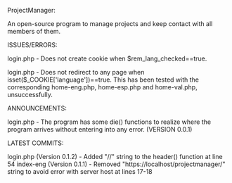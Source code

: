 ProjectManager:

An open-source program to manage projects and keep contact with all members of them.


ISSUES/ERRORS:

login.php - Does not create cookie when $rem_lang_checked==true.

login.php - Does not redirect to any page when isset($_COOKIE['language'])==true. This has been tested with the corresponding home-eng.php, home-esp.php and home-val.php, unsuccessfully.


ANNOUNCEMENTS:

login.php - The program has some die() functions to realize where the program arrives without entering into any error. (VERSION 0.0.1)


LATEST COMMITS:

login.php (Version 0.1.2) - Added "\/\/" string to the header() function at line 54
index-eng (Version 0.1.1) - Removed "https://localhost/projectmanager/" string to avoid error with server host at lines 17-18
